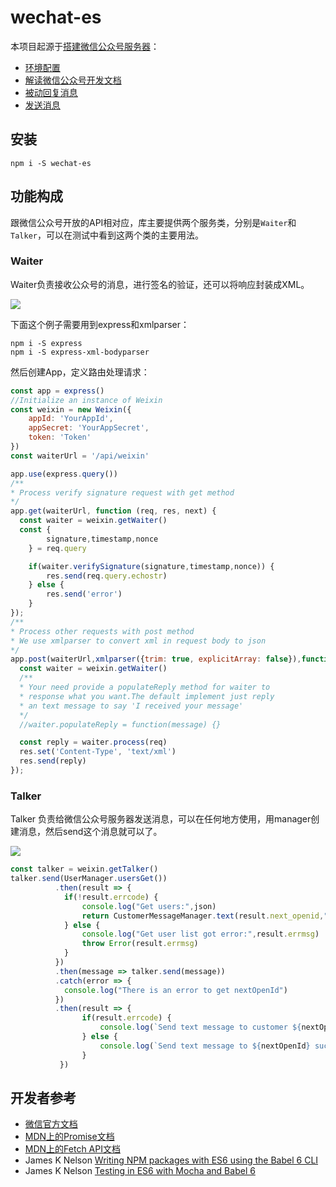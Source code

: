 # wechat-es

本项目起源于[搭建微信公众号服务器](https://wuhaixing.gitbooks.io/-weixin-server/content/)：

- [环境配置](https://wuhaixing.gitbooks.io/-weixin-server/content/chapter1.html)
- [解读微信公众号开发文档](https://wuhaixing.gitbooks.io/-weixin-server/content/lu_wen_dang.html)
- [被动回复消息](https://wuhaixing.gitbooks.io/-weixin-server/content/wo_gai_ru_he_hui_fu_ni.html)
- [发送消息](https://wuhaixing.gitbooks.io/-weixin-server/content/fa_song_xiao_xi.html)

## 安装

    npm i -S wechat-es

## 功能构成

跟微信公众号开放的API相对应，库主要提供两个服务类，分别是`Waiter`和`Talker`，可以在测试中看到这两个类的主要用法。

### Waiter

Waiter负责接收公众号的消息，进行签名的验证，还可以将响应封装成XML。

![](http://www.ituring.com.cn/download/01ui7wDiwBI1.small)

下面这个例子需要用到express和xmlparser：

    npm i -S express
    npm i -S express-xml-bodyparser

然后创建App，定义路由处理请求：

```js
const app = express()
//Initialize an instance of Weixin
const weixin = new Weixin({
	appId: 'YourAppId',
	appSecret: 'YourAppSecret',
	token: 'Token'
})
const waiterUrl = '/api/weixin'

app.use(express.query())
/**
* Process verify signature request with get method
*/
app.get(waiterUrl, function (req, res, next) {
  const waiter = weixin.getWaiter()
  const {
		signature,timestamp,nonce
	} = req.query

	if(waiter.verifySignature(signature,timestamp,nonce)) {
		res.send(req.query.echostr)
	} else {
		res.send('error')
	}
});
/**
* Process other requests with post method
* We use xmlparser to convert xml in request body to json
*/
app.post(waiterUrl,xmlparser({trim: true, explicitArray: false}),function (req, res, next) {
  const waiter = weixin.getWaiter()
  /**
  * Your need provide a populateReply method for waiter to
  * response what you want.The default implement just reply
  * an text message to say 'I received your message'
  */
  //waiter.populateReply = function(message) {}

  const reply = waiter.process(req)
  res.set('Content-Type', 'text/xml')
  res.send(reply)
});
```

### Talker

Talker 负责给微信公众号服务器发送消息，可以在任何地方使用，用manager创建消息，然后send这个消息就可以了。

![](http://www.ituring.com.cn/download/01ui7xWDz4BL.small)

```js
const talker = weixin.getTalker()
talker.send(UserManager.usersGet())
		  .then(result => {
		  	if(!result.errcode) {		  		
				console.log("Get users:",json)
		  		return CustomerMessageManager.text(result.next_openid,"感谢订阅")
		  	} else {
		  		console.log("Get user list got error:",result.errmsg)
				throw Error(result.errmsg)
		  	}
		  })
		  .then(message => talker.send(message))
		  .catch(error => {
		  	console.log("There is an error to get nextOpenId")
		  })
		  .then(result => {
			  	if(result.errcode) {		  		
					console.log(`Send text message to customer ${nextOpenId} got error:${result.errmsg}`)
			  	} else {
			  		console.log(`Send text message to ${nextOpenId} success`)		  		
			  	}
		   })
```

## 开发者参考
- [微信官方文档](https://mp.weixin.qq.com/wiki)
- [MDN上的Promise文档](https://developer.mozilla.org/zh-CN/docs/Web/JavaScript/Reference/Global_Objects/Promise)
- [MDN上的Fetch API文档](https://developer.mozilla.org/en-US/docs/Web/API/Fetch_API)
- James K Nelson [Writing NPM packages with ES6 using the Babel 6 CLI](http://jamesknelson.com/writing-npm-packages-with-es6-using-the-babel-6-cli/)
- James K Nelson [Testing in ES6 with Mocha and Babel 6](http://jamesknelson.com/testing-in-es6-with-mocha-and-babel-6/)
